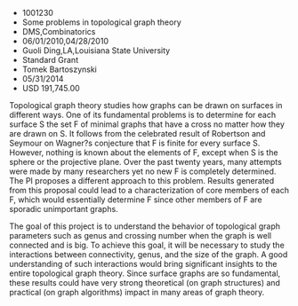 
* 1001230
* Some problems in topological graph theory
* DMS,Combinatorics
* 06/01/2010,04/28/2010
* Guoli Ding,LA,Louisiana State University
* Standard Grant
* Tomek Bartoszynski
* 05/31/2014
* USD 191,745.00

Topological graph theory studies how graphs can be drawn on surfaces in
different ways. One of its fundamental problems is to determine for each surface
S the set F of minimal graphs that have a cross no matter how they are drawn on
S. It follows from the celebrated result of Robertson and Seymour on Wagner?s
conjecture that F is finite for every surface S. However, nothing is known about
the elements of F, except when S is the sphere or the projective plane. Over the
past twenty years, many attempts were made by many researchers yet no new F is
completely determined. The PI proposes a different approach to this problem.
Results generated from this proposal could lead to a characterization of core
members of each F, which would essentially determine F since other members of F
are sporadic unimportant graphs.

The goal of this project is to understand the behavior of topological graph
parameters such as genus and crossing number when the graph is well connected
and is big. To achieve this goal, it will be necessary to study the interactions
between connectivity, genus, and the size of the graph. A good understanding of
such interactions would bring significant insights to the entire topological
graph theory. Since surface graphs are so fundamental, these results could have
very strong theoretical (on graph structures) and practical (on graph
algorithms) impact in many areas of graph theory.
